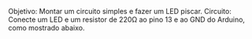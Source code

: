 Objetivo: Montar um circuito simples e fazer um LED piscar.
Circuito: Conecte um LED e um resistor de 220Ω ao pino 13 e ao GND do Arduino, como mostrado abaixo.